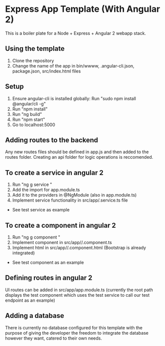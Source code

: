# Express App Template (With Angular 2)

This is a boiler plate for a Node + Express + Angular 2 webapp stack.

## Using the template ##

1) Clone the repository
2) Change the name of the app in bin/wwww, .angular-cli.json, package.json, src/index.html files

## Setup ##
1) Ensure angular-cli is installed globally: Run "sudo npm install @angular/cli -g"
2) Run "npm install"
3) Run "ng build"
4) Run "npm start"
5) Go to localhost:5000 

## Adding routes to the backend ##
Any new routes files should be defined in app.js and then added to the routes folder. Creating an api folder for logic operations is reccomended.

## To create a service in angular 2 ##
1) Run "ng g service <name of service>" 
2) Add the import for app.module.ts
3) Add it to the providers in @NgModule (also in app.module.ts)
4) Implement service functionality in src/app/<name of service>.service.ts file 
* See test service as example 

## To create a component in angular 2 ##
1) Run "ng g component <name of component>"
2) Implement component in src/app/<name of component>/<name of component>.component.ts
3) Implement html in src/app/<name of component>/<name of component>.component.html (Bootstrap is already integrated)
* See test component as an example

## Defining routes in angular 2 ##
UI routes can be added in src/app/app.module.ts (currently the root path displays the test component which uses the test service to call our test endpoint as an example)

## Adding a database ##
There is currently no database configured for this template with the purpose of giving the developer the freedom to integrate the database however they want, catered to their own needs.